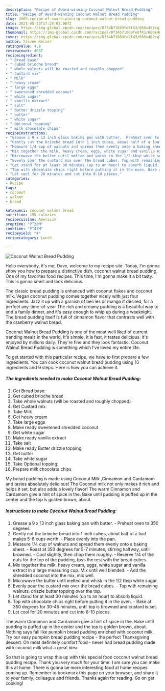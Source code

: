 ```yaml
---
description: "Recipe of Award-winning Coconut Walnut Bread Pudding"
title: "Recipe of Award-winning Coconut Walnut Bread Pudding"
slug: 2069-recipe-of-award-winning-coconut-walnut-bread-pudding
date: 2021-05-23T17:28:03.007Z
image: https://img-global.cpcdn.com/recipes/0f34b71089fe8f43/680x482cq70/coconut-walnut-bread-pudding-recipe-main-photo.jpg
thumbnail: https://img-global.cpcdn.com/recipes/0f34b71089fe8f43/680x482cq70/coconut-walnut-bread-pudding-recipe-main-photo.jpg
cover: https://img-global.cpcdn.com/recipes/0f34b71089fe8f43/680x482cq70/coconut-walnut-bread-pudding-recipe-main-photo.jpg
author: Steven Keller
ratingvalue: 4.8
reviewcount: 4057
recipeingredient:
- " Bread base"
- " cubed brioche bread"
- " whole walnuts will be roasted and roughly chopped"
- " Custard mix"
- " Milk"
- " heavy cream"
- " large eggs"
- " sweetened shredded coconut"
- " white sugar"
- " vanilla extract"
- " salt"
- " Butter drizzle topping"
- " butter"
- " white sugar"
- " Optional topping"
- " milk chocolate chips"
recipeinstructions:
- "Grease a 9 x 13 inch glass baking pan with butter.  Preheat oven to 350 degrees."
- "Gently cut the brioche bread into 1 inch cubes, about half of a loaf makes 5-6 cups worth.  Place evenly into the pan."
- "Measure 1/4 cup of walnuts and spread them evenly onto a baking sheet. Roast at 350 degrees for 5-7 minutes, stirring halfway, until browned. Cool slightly, then chop them roughly. Reserve 1/4 of the nuts for the top of the pudding, toss the rest with the bread cubes."
- "Mix together the milk, heavy cream, eggs, white sugar and vanilla extract in a large measuring cup. Mix until well blended. Add the shredded coconut into the mix, mix well."
- "Microwave the butter until melted and whisk in the 1/2 tbsp white sugar."
- "Evenly pour the custard mix over the bread cubes. Top with remaining walnuts, drizzle butter topping over the top."
- "Let stand for at least 30 minutes (up to an hour) to absorb liquid."
- "Top with chocolate chips right before putting it in the oven. Bake at 350 degrees for 30-45 minutes, until top is browned and custard is set."
- "Let cool for 20 minutes and cut into 8-10 pieces."
categories:
- Recipe
tags:
- coconut
- walnut
- bread

katakunci: coconut walnut bread 
nutrition: 135 calories
recipecuisine: American
preptime: "PT20M"
cooktime: "PT47M"
recipeyield: "4"
recipecategory: Lunch

---
```



![Coconut Walnut Bread Pudding](https://img-global.cpcdn.com/recipes/0f34b71089fe8f43/680x482cq70/coconut-walnut-bread-pudding-recipe-main-photo.jpg)

Hello everybody, it's me, Dave, welcome to my recipe site. Today, I'm gonna show you how to prepare a distinctive dish, coconut walnut bread pudding. One of my favorites food recipes. This time, I'm gonna make it a bit tasty. This is gonna smell and look delicious.

The classic bread pudding is enhanced with coconut flakes and coconut milk. Vegan coconut pudding comes together nicely with just four ingredients. Jazz it up with a garnish of berries or mango if desired, for a perfect any-time-of-year The rich and creamy pudding is a beautiful way to end a family dinner, and it&#39;s easy enough to whip up during a weeknight. The bread pudding itself is full of cinnamon flavor that contrasts well with the cranberry walnut bread.

Coconut Walnut Bread Pudding is one of the most well liked of current trending meals in the world. It's simple, it is fast, it tastes delicious. It's enjoyed by millions daily. They're fine and they look fantastic. Coconut Walnut Bread Pudding is something which I've loved my entire life.


To get started with this particular recipe, we have to first prepare a few ingredients. You can cook coconut walnut bread pudding using 16 ingredients and 9 steps. Here is how you can achieve it.

<!--inarticleads1-->

##### The ingredients needed to make Coconut Walnut Bread Pudding:

1. Get  Bread base:
1. Get  cubed brioche bread
1. Take  whole walnuts (will be roasted and roughly chopped)
1. Get  Custard mix:
1. Take  Milk
1. Get  heavy cream
1. Take  large eggs
1. Make ready  sweetened shredded coconut
1. Get  white sugar
1. Make ready  vanilla extract
1. Take  salt
1. Make ready  Butter drizzle topping:
1. Get  butter
1. Take  white sugar
1. Take  Optional topping:
1. Prepare  milk chocolate chips


My bread pudding is made using Coconut Milk ,Cinnamon and Cardamom and tastes absolutely delicious! The Coconut milk not only makes it rich and helps it set, but also adds a lovely flavor! The warm Cinnamon and Cardamom give a hint of spice in the. Bake until pudding is puffed up in the center and the top is golden brown, about. 

<!--inarticleads2-->

##### Instructions to make Coconut Walnut Bread Pudding:

1. Grease a 9 x 13 inch glass baking pan with butter.  - Preheat oven to 350 degrees.
1. Gently cut the brioche bread into 1 inch cubes, about half of a loaf makes 5-6 cups worth.  - Place evenly into the pan.
1. Measure 1/4 cup of walnuts and spread them evenly onto a baking sheet. - Roast at 350 degrees for 5-7 minutes, stirring halfway, until browned. - Cool slightly, then chop them roughly. - Reserve 1/4 of the nuts for the top of the pudding, toss the rest with the bread cubes.
1. Mix together the milk, heavy cream, eggs, white sugar and vanilla extract in a large measuring cup. Mix until well blended. - Add the shredded coconut into the mix, mix well.
1. Microwave the butter until melted and whisk in the 1/2 tbsp white sugar.
1. Evenly pour the custard mix over the bread cubes. - Top with remaining walnuts, drizzle butter topping over the top.
1. Let stand for at least 30 minutes (up to an hour) to absorb liquid.
1. Top with chocolate chips right before putting it in the oven. - Bake at 350 degrees for 30-45 minutes, until top is browned and custard is set.
1. Let cool for 20 minutes and cut into 8-10 pieces.


The warm Cinnamon and Cardamom give a hint of spice in the. Bake until pudding is puffed up in the center and the top is golden brown, about. Nothing says fall like pumpkin bread pudding enriched with coconut milk. Try our easy pumpkin bread pudding recipe - the perfect Thanksgiving dessert. Oh most definitely comfort food - never had bread pudding made with coconut milk.what a great idea. 

So that is going to wrap this up with this special food coconut walnut bread pudding recipe. Thank you very much for your time. I am sure you can make this at home. There is gonna be more interesting food at home recipes coming up. Remember to bookmark this page on your browser, and share it to your family, colleague and friends. Thanks again for reading. Go on get cooking!
